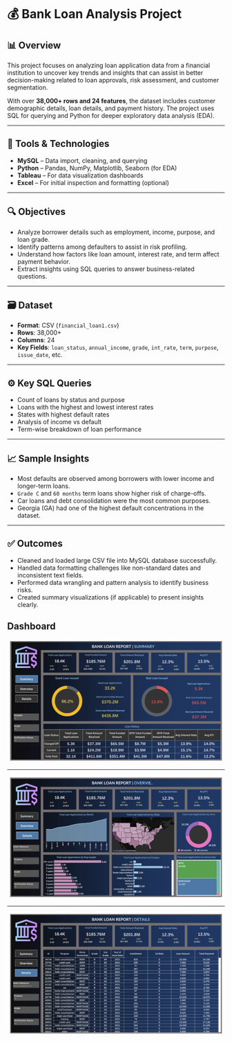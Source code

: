 # 💰 Bank Loan Analysis Project

## 📊 Overview

This project focuses on analyzing loan application data from a financial institution to uncover key trends and insights that can assist in better decision-making related to loan approvals, risk assessment, and customer segmentation.

With over **38,000+ rows and 24 features**, the dataset includes customer demographic details, loan details, and payment history. The project uses SQL for querying and Python for deeper exploratory data analysis (EDA).

---

## 🧰 Tools & Technologies

- **MySQL** – Data import, cleaning, and querying
- **Python** – Pandas, NumPy, Matplotlib, Seaborn (for EDA)
- **Tableau** – For data visualization dashboards
- **Excel** – For initial inspection and formatting (optional)

---

## 🔍 Objectives

- Analyze borrower details such as employment, income, purpose, and loan grade.
- Identify patterns among defaulters to assist in risk profiling.
- Understand how factors like loan amount, interest rate, and term affect payment behavior.
- Extract insights using SQL queries to answer business-related questions.

---

## 🗃️ Dataset

- **Format**: CSV (`financial_loan1.csv`)
- **Rows**: 38,000+
- **Columns**: 24
- **Key Fields**: `loan_status`, `annual_income`, `grade`, `int_rate`, `term`, `purpose`, `issue_date`, etc.

---

## ⚙️ Key SQL Queries

- Count of loans by status and purpose
- Loans with the highest and lowest interest rates
- States with highest default rates
- Analysis of income vs default
- Term-wise breakdown of loan performance

---

## 📈 Sample Insights

- Most defaults are observed among borrowers with lower income and longer-term loans.
- `Grade C` and `60 months` term loans show higher risk of charge-offs.
- Car loans and debt consolidation were the most common purposes.
- Georgia (GA) had one of the highest default concentrations in the dataset.

---

## ✅ Outcomes

- Cleaned and loaded large CSV file into MySQL database successfully.
- Handled data formatting challenges like non-standard dates and inconsistent text fields.
- Performed data wrangling and pattern analysis to identify business risks.
- Created summary visualizations (if applicable) to present insights clearly.

## Dashboard 
![Dashboard Summary](SUMMARY.png)

---

![Dashboard OVERVIEW](OVERVIEW.png)

---

![Dashboard DETAILS](DETAILS.png)



